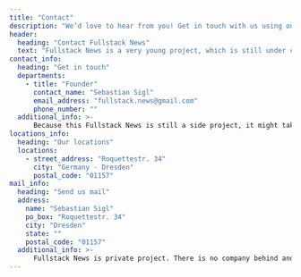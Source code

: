 ```yaml
---
title: "Contact"
description: "We’d love to hear from you! Get in touch with us using our contact information below."
header:
  heading: "Contact Fullstack News"
  text: "Fullstack News is a very young project, which is still under construction. Anyhow, we love to get early feedback, thoughts, ideas and anything else from you already. Don't hesitate to get in touch with us."
contact_info:
  heading: "Get in touch"
  departments:
    - title: "Founder"
      contact_name: "Sebastian Sigl"
      email_address: "fullstack.news@gmail.com"
      phone_number: ""
  additional_info: >-
      Because this Fullstack News is still a side project, it might take a few hours until you get a response.
locations_info:
  heading: "Our locations"
  locations:
    - street_address: "Roquettestr. 34"
      city: "Germany - Dresden"
      postal_code: "01157"
mail_info:
  heading: "Send us mail"
  address:
    name: "Sebastian Sigl"
    po_box: "Roquettestr. 34"
    city: "Dresden"
    state: ""
    postal_code: "01157"
  additional_info: >-
      Fullstack News is private project. There is no company behind and decisions need to be made if the project is successful.
---
```

